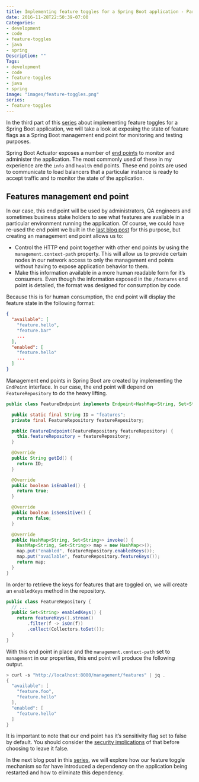 ```yaml
---
title: Implementing feature toggles for a Spring Boot application - Part 3
date: 2016-11-28T22:50:39-07:00
Categories:
- development
- code
- feature-toggles
- java
- spring
Description: ""
Tags:
- development
- code
- feature-toggles
- java
- spring
image: "images/feature-toggles.png"
series:
- feature-toggles
---
```

In the third part of this [series](/series/feature-toggles/) about implementing feature toggles for a Spring Boot application, we will take a look at exposing the state of feature flags as a Spring Boot management end point for monitoring and testing purposes.

<!--more-->

Spring Boot Actuator exposes a number of [end points](http://docs.spring.io/spring-boot/docs/current/reference/html/production-ready-endpoints.html) to monitor and administer the application. The most commonly used of these in my experience are the `info` and `health` end points. These end points are used to communicate to load balancers that a particular instance is ready to accept traffic and to monitor the state of the application.

## Features management end point

In our case, this end point will be used by administrators, QA engineers and sometimes business stake holders to see what features are available in a particular environment running the application. Of course, we could have re-used the end point we built in the [last blog post]() for this purpose, but creating an management end point allows us to:

*   Control the HTTP end point together with other end points by using the `management.context-path` property. This will allow us to provide certain nodes in our network access to only the management end points without having to expose application behavior to them.
*   Make this information available in a more human readable form for it’s consumers. Even though the information exposed in the `/features` end point is detailed, the format was designed for consumption by code.

Because this is for human consumption, the end point will display the feature state in the following format:

```json
{
  "available": [
    "feature.hello",
    "feature.bar"
    ...
  ],
  "enabled": [
    "feature.hello"
    ...
  ]
}
```

Management end points in Spring Boot are created by implementing the `EndPoint` interface. In our case, the end point will depend on `FeatureRepository` to do the heavy lifting.

```java
public class FeatureEndpoint implements Endpoint<HashMap<String, Set<String>>> {

  public static final String ID = "features";
  private final FeatureRepository featureRepository;

  public FeatureEndpoint(FeatureRepository featureRepository) {
    this.featureRepository = featureRepository;
  }

  @Override
  public String getId() {
    return ID;
  }

  @Override
  public boolean isEnabled() {
    return true;
  }

  @Override
  public boolean isSensitive() {
    return false;
  }

  @Override
  public HashMap<String, Set<String>> invoke() {
    HashMap<String, Set<String>> map = new HashMap<>();
    map.put("enabled", featureRepository.enabledKeys());
    map.put("available", featureRepository.featureKeys());
    return map;
  }
}
```

In order to retrieve the keys for features that are toggled on, we will create an `enabledKeys` method in the repository.

```java
public class FeatureRepository {
  // ...
  public Set<String> enabledKeys() {
    return featureKeys().stream()
        .filter(f -> isOn(f))
        .collect(Collectors.toSet());
  }
}
```

With this end point in place and the `management.context-path` set to `management` in our properties, this end point will produce the following output.

```java
> curl -s "http://localhost:8080/management/features" | jq .
{
  "available": [
    "feature.foo",
    "feature.hello"
  ],
  "enabled": [
    "feature.hello"
  ]
}
```
It is important to note that our end point has it’s sensitivity flag set to false by default. You should consider the [security implications](http://docs.spring.io/spring-boot/docs/current/reference/html/production-ready-endpoints.html#_security_with_healthindicators) of that before choosing to leave it false.

In the next blog post in this [series](/series/feature-toggles/), we will explore how our feature toggle mechanism so far have introduced a dependency on the application being restarted and how to eliminate this dependency.
